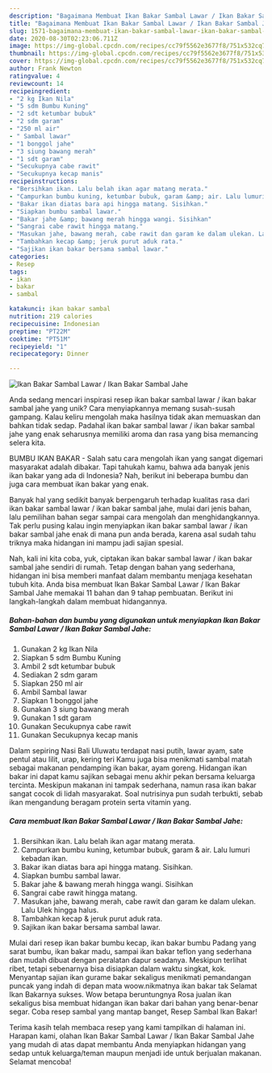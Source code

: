 ```yaml
---
description: "Bagaimana Membuat Ikan Bakar Sambal Lawar / Ikan Bakar Sambal Jahe yang Lezat Sekali"
title: "Bagaimana Membuat Ikan Bakar Sambal Lawar / Ikan Bakar Sambal Jahe yang Lezat Sekali"
slug: 1571-bagaimana-membuat-ikan-bakar-sambal-lawar-ikan-bakar-sambal-jahe-yang-lezat-sekali
date: 2020-08-30T02:23:06.711Z
image: https://img-global.cpcdn.com/recipes/cc79f5562e3677f8/751x532cq70/ikan-bakar-sambal-lawar-ikan-bakar-sambal-jahe-foto-resep-utama.jpg
thumbnail: https://img-global.cpcdn.com/recipes/cc79f5562e3677f8/751x532cq70/ikan-bakar-sambal-lawar-ikan-bakar-sambal-jahe-foto-resep-utama.jpg
cover: https://img-global.cpcdn.com/recipes/cc79f5562e3677f8/751x532cq70/ikan-bakar-sambal-lawar-ikan-bakar-sambal-jahe-foto-resep-utama.jpg
author: Frank Newton
ratingvalue: 4
reviewcount: 14
recipeingredient:
- "2 kg Ikan Nila"
- "5 sdm Bumbu Kuning"
- "2 sdt ketumbar bubuk"
- "2 sdm garam"
- "250 ml air"
- " Sambal lawar"
- "1 bonggol jahe"
- "3 siung bawang merah"
- "1 sdt garam"
- "Secukupnya cabe rawit"
- "Secukupnya kecap manis"
recipeinstructions:
- "Bersihkan ikan. Lalu belah ikan agar matang merata."
- "Campurkan bumbu kuning, ketumbar bubuk, garam &amp; air. Lalu lumuri kebadan ikan."
- "Bakar ikan diatas bara api hingga matang. Sisihkan."
- "Siapkan bumbu sambal lawar."
- "Bakar jahe &amp; bawang merah hingga wangi. Sisihkan"
- "Sangrai cabe rawit hingga matang."
- "Masukan jahe, bawang merah, cabe rawit dan garam ke dalam ulekan. Lalu Ulek hingga halus."
- "Tambahkan kecap &amp; jeruk purut aduk rata."
- "Sajikan ikan bakar bersama sambal lawar."
categories:
- Resep
tags:
- ikan
- bakar
- sambal

katakunci: ikan bakar sambal 
nutrition: 219 calories
recipecuisine: Indonesian
preptime: "PT22M"
cooktime: "PT51M"
recipeyield: "1"
recipecategory: Dinner

---
```



![Ikan Bakar Sambal Lawar / Ikan Bakar Sambal Jahe](https://img-global.cpcdn.com/recipes/cc79f5562e3677f8/751x532cq70/ikan-bakar-sambal-lawar-ikan-bakar-sambal-jahe-foto-resep-utama.jpg)

Anda sedang mencari inspirasi resep ikan bakar sambal lawar / ikan bakar sambal jahe yang unik? Cara menyiapkannya memang susah-susah gampang. Kalau keliru mengolah maka hasilnya tidak akan memuaskan dan bahkan tidak sedap. Padahal ikan bakar sambal lawar / ikan bakar sambal jahe yang enak seharusnya memiliki aroma dan rasa yang bisa memancing selera kita.

BUMBU IKAN BAKAR - Salah satu cara mengolah ikan yang sangat digemari masyarakat adalah dibakar. Tapi tahukah kamu, bahwa ada banyak jenis ikan bakar yang ada di Indonesia? Nah, berikut ini beberapa bumbu dan juga cara membuat ikan bakar yang enak.

Banyak hal yang sedikit banyak berpengaruh terhadap kualitas rasa dari ikan bakar sambal lawar / ikan bakar sambal jahe, mulai dari jenis bahan, lalu pemilihan bahan segar sampai cara mengolah dan menghidangkannya. Tak perlu pusing kalau ingin menyiapkan ikan bakar sambal lawar / ikan bakar sambal jahe enak di mana pun anda berada, karena asal sudah tahu triknya maka hidangan ini mampu jadi sajian spesial.


Nah, kali ini kita coba, yuk, ciptakan ikan bakar sambal lawar / ikan bakar sambal jahe sendiri di rumah. Tetap dengan bahan yang sederhana, hidangan ini bisa memberi manfaat dalam membantu menjaga kesehatan tubuh kita. Anda bisa membuat Ikan Bakar Sambal Lawar / Ikan Bakar Sambal Jahe memakai 11 bahan dan 9 tahap pembuatan. Berikut ini langkah-langkah dalam membuat hidangannya.

<!--inarticleads1-->

##### Bahan-bahan dan bumbu yang digunakan untuk menyiapkan Ikan Bakar Sambal Lawar / Ikan Bakar Sambal Jahe:

1. Gunakan 2 kg Ikan Nila
1. Siapkan 5 sdm Bumbu Kuning
1. Ambil 2 sdt ketumbar bubuk
1. Sediakan 2 sdm garam
1. Siapkan 250 ml air
1. Ambil  Sambal lawar
1. Siapkan 1 bonggol jahe
1. Gunakan 3 siung bawang merah
1. Gunakan 1 sdt garam
1. Gunakan Secukupnya cabe rawit
1. Gunakan Secukupnya kecap manis


Dalam sepiring Nasi Bali Uluwatu terdapat nasi putih, lawar ayam, sate pentul atau lilit, urap, kering teri Kamu juga bisa menikmati sambal matah sebagai makanan pendamping ikan bakar, ayam goreng. Hidangan ikan bakar ini dapat kamu sajikan sebagai menu akhir pekan bersama keluarga tercinta. Meskipun makanan ini tampak sederhana, namun rasa ikan bakar sangat cocok di lidah masyarakat. Soal nutrisinya pun sudah terbukti, sebab ikan mengandung beragam protein serta vitamin yang. 

<!--inarticleads2-->

##### Cara membuat Ikan Bakar Sambal Lawar / Ikan Bakar Sambal Jahe:

1. Bersihkan ikan. Lalu belah ikan agar matang merata.
1. Campurkan bumbu kuning, ketumbar bubuk, garam &amp; air. Lalu lumuri kebadan ikan.
1. Bakar ikan diatas bara api hingga matang. Sisihkan.
1. Siapkan bumbu sambal lawar.
1. Bakar jahe &amp; bawang merah hingga wangi. Sisihkan
1. Sangrai cabe rawit hingga matang.
1. Masukan jahe, bawang merah, cabe rawit dan garam ke dalam ulekan. Lalu Ulek hingga halus.
1. Tambahkan kecap &amp; jeruk purut aduk rata.
1. Sajikan ikan bakar bersama sambal lawar.


Mulai dari resep ikan bakar bumbu kecap, ikan bakar bumbu Padang yang sarat bumbu, ikan bakar madu, sampai ikan bakar teflon yang sederhana dan mudah dibuat dengan peralatan dapur seadanya. Meskipun terlihat ribet, tetapi sebenarnya bisa disiapkan dalam waktu singkat, kok. Menyantap sajian ikan gurame bakar sekaligus menikmati pemandangan puncak yang indah di depan mata woow.nikmatnya ikan bakar tak Selamat Ikan Bakarnya sukses. Wow betapa beruntungnya Rosa jualan ikan sekaligus bisa membuat hidangan ikan bakar dari bahan yang benar-benar segar. Coba resep sambal yang mantap banget, Resep Sambal Ikan Bakar! 

Terima kasih telah membaca resep yang kami tampilkan di halaman ini. Harapan kami, olahan Ikan Bakar Sambal Lawar / Ikan Bakar Sambal Jahe yang mudah di atas dapat membantu Anda menyiapkan hidangan yang sedap untuk keluarga/teman maupun menjadi ide untuk berjualan makanan. Selamat mencoba!
